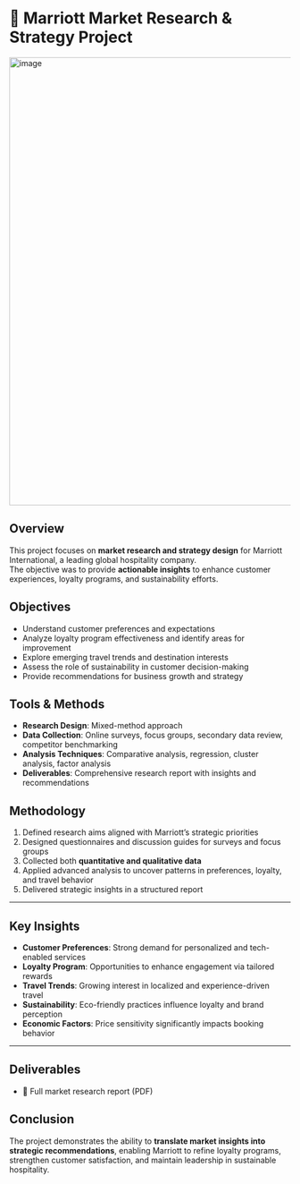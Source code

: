 # 🏨 Marriott Market Research & Strategy Project

<img width="1414" height="801" alt="image" src="https://github.com/user-attachments/assets/865b0e0b-0264-4b1a-9229-7d61d0b6a0b4" />



## Overview
This project focuses on **market research and strategy design** for Marriott International, a leading global hospitality company.  
The objective was to provide **actionable insights** to enhance customer experiences, loyalty programs, and sustainability efforts.  

## Objectives
- Understand customer preferences and expectations  
- Analyze loyalty program effectiveness and identify areas for improvement  
- Explore emerging travel trends and destination interests  
- Assess the role of sustainability in customer decision-making  
- Provide recommendations for business growth and strategy  

## Tools & Methods
- **Research Design**: Mixed-method approach  
- **Data Collection**: Online surveys, focus groups, secondary data review, competitor benchmarking  
- **Analysis Techniques**: Comparative analysis, regression, cluster analysis, factor analysis  
- **Deliverables**: Comprehensive research report with insights and recommendations  

## Methodology
1. Defined research aims aligned with Marriott’s strategic priorities  
2. Designed questionnaires and discussion guides for surveys and focus groups  
3. Collected both **quantitative and qualitative data**  
4. Applied advanced analysis to uncover patterns in preferences, loyalty, and travel behavior  
5. Delivered strategic insights in a structured report  

---

## Key Insights
- **Customer Preferences**: Strong demand for personalized and tech-enabled services  
- **Loyalty Program**: Opportunities to enhance engagement via tailored rewards  
- **Travel Trends**: Growing interest in localized and experience-driven travel  
- **Sustainability**: Eco-friendly practices influence loyalty and brand perception  
- **Economic Factors**: Price sensitivity significantly impacts booking behavior  

---

## Deliverables
- 📄 Full market research report (PDF)  

## Conclusion
The project demonstrates the ability to **translate market insights into strategic recommendations**, enabling Marriott to refine loyalty programs, strengthen customer satisfaction, and maintain leadership in sustainable hospitality.

